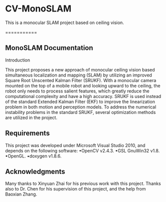 CV-MonoSLAM
===========

This is a monocular SLAM project based on ceiling vision.

===========



MonoSLAM Documentation
------------

Introduction

This project proposes a new approach of monocular ceiling vision based simultaneous localization and mapping (SLAM) by utilizing an improved Square Root Unscented Kalman Filter (SRUKF). With a monocular camera mounted on the top of a mobile robot and looking upward to the ceiling, the robot only needs to process salient features, which greatly reduce the computational complexity and have a high accuracy. SRUKF is used instead of the standard Extended Kalman Filter (EKF) to improve the linearization problem in both motion and perception models. To address the numerical instability problems in the standard SRUKF, several optimization methods are utilized in the project. 


Requirements
---------------

This project was developed under Microsoft Visual Studio 2010, and depends on the following software:
•OpenCV v2.4.3.
•GSL GnuWin32 v1.8.
•OpenGL.
•doxygen v1.8.6.



Acknowledgments
--------------------------------------------------------------------------------

Many thanks to Xinyuan Zhai for his previous work with this project. Thanks also to Dr. Chen for his supervision of this project, and the help from Baoxian Zhang. 
